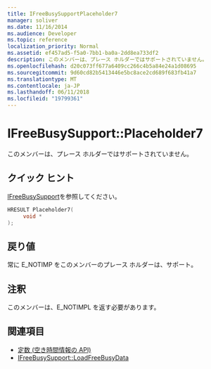 ```yaml
---
title: IFreeBusySupportPlaceholder7
manager: soliver
ms.date: 11/16/2014
ms.audience: Developer
ms.topic: reference
localization_priority: Normal
ms.assetid: ef457ad5-f5a0-7bb1-ba0a-2dd8ea733df2
description: このメンバーは、プレース ホルダーではサポートされていません。
ms.openlocfilehash: d20c073ff677a6409cc266c4b5a84e24a1d08695
ms.sourcegitcommit: 9d60cd82b5413446e5bc8ace2cd689f683fb41a7
ms.translationtype: MT
ms.contentlocale: ja-JP
ms.lasthandoff: 06/11/2018
ms.locfileid: "19799361"
---
```

# <a name="ifreebusysupportplaceholder7"></a>IFreeBusySupport::Placeholder7

このメンバーは、プレース ホルダーではサポートされていません。
  
## <a name="quick-info"></a>クイック ヒント

[IFreeBusySupport](ifreebusysupport.md)を参照してください。
  
```cpp
HRESULT Placeholder7( 
     void *  
);
```

## <a name="return-values"></a>戻り値

常に E_NOTIMP をこのメンバーのプレース ホルダーは、サポート。
  
## <a name="remarks"></a>注釈

このメンバーは、E_NOTIMPL を返す必要があります。
  
## <a name="see-also"></a>関連項目

- [定数 (空き時間情報の API)](constants-free-busy-api.md) 
- [IFreeBusySupport::LoadFreeBusyData](ifreebusysupport-loadfreebusydata.md)

